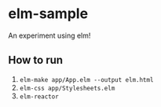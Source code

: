 # elm-sample
An experiment using elm!

## How to run
1. `elm-make app/App.elm --output elm.html`
2. `elm-css app/Stylesheets.elm`
3. `elm-reactor`
